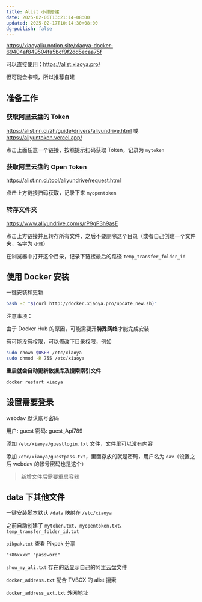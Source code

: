 ```yaml
---
title: Alist 小雅搭建
date: 2025-02-06T13:21:14+08:00
updated: 2025-02-17T10:14:30+08:00
dg-publish: false
---
```


<https://xiaoyaliu.notion.site/xiaoya-docker-69404af849504fa5bcf9f2dd5ecaa75f>

可以直接使用：<https://alist.xiaoya.pro/>

但可能会卡顿，所以推荐自建

## 准备工作

### 获取阿里云盘的 Token

<https://alist.nn.ci/zh/guide/drivers/aliyundrive.html> 或 <https://aliyuntoken.vercel.app/>

点击上面任意一个链接，按照提示扫码获取 Token，记录为 `mytoken`

### 获取阿里云盘的 Open Token

<https://alist.nn.ci/tool/aliyundrive/request.html>

点击上方链接扫码获取，记录下来 `myopentoken`

### 转存文件夹

<https://www.aliyundrive.com/s/rP9gP3h9asE>

点击上方链接并且转存所有文件，之后不要删除这个目录（或者自己创建一个文件夹，名字为 `小雅`）

在浏览器中打开这个目录，记录下链接最后的路径 `temp_transfer_folder_id`

## 使用 Docker 安装

一键安装和更新

```sh
bash -c "$(curl http://docker.xiaoya.pro/update_new.sh)"
```

注意事项：

由于 Docker Hub 的原因，可能需要开**特殊网络**才能完成安装

有可能没有权限，可以修改下目录权限，例如

```sh
sudo chown $USER /etc/xiaoya
sudo chmod -R 755 /etc/xiaoya
```

**重启就会自动更新数据库及搜索索引文件**

```sh
docker restart xiaoya
```

## 设置需要登录

webdav 默认账号密码

用户: guest 密码: guest_Api789

添加 `/etc/xiaoya/guestlogin.txt` 文件，文件里可以没有内容

添加 `/etc/xiaoya/guestpass.txt`，里面存放的就是密码，用户名为 `dav`（设置之后 webdav 的帐号密码也是这个）

> 新增文件后需要重启容器

## data 下其他文件

一键安装脚本默认 `/data` 映射在 `/etc/xiaoya`

之前自动创建了 `mytoken.txt`、`myopentoken.txt`、`temp_transfer_folder_id.txt`

`pikpak.txt` 查看 Pikpak 分享

```txt
"+86xxxx" "password"
```

`show_my_ali.txt` 存在的话显示自己的阿里云盘文件

`docker_address.txt` 配合 TVBOX 的 alist 搜索

`docker_address_ext.txt` 外网地址
